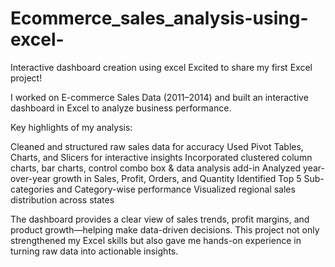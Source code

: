 # Ecommerce_sales_analysis-using-excel-
Interactive dashboard creation using excel
 Excited to share my first Excel project! 

I worked on E-commerce Sales Data (2011–2014) and built an interactive dashboard in Excel to analyze business performance.

Key highlights of my analysis:

Cleaned and structured raw sales data for accuracy
Used Pivot Tables, Charts, and Slicers for interactive insights
Incorporated clustered column charts, bar charts, control combo box & data analysis add-in
Analyzed year-over-year growth in Sales, Profit, Orders, and Quantity
Identified Top 5 Sub-categories and Category-wise performance
Visualized regional sales distribution across states

 The dashboard provides a clear view of sales trends, profit margins, and product growth—helping make data-driven decisions.
This project not only strengthened my Excel skills but also gave me hands-on experience in turning raw data into actionable insights. 

